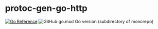 # protoc-gen-go-http

[![Go Reference](https://pkg.go.dev/badge/github.com/fynntang/protobuf-gen-go.svg)](https://pkg.go.dev/github.com/fynntang/protobuf-gen-go)
![GitHub go.mod Go version (subdirectory of monorepo)](https://img.shields.io/github/go-mod/go-version/fynntang/protobuf-gen-go?filename=protoc-gen-go-http%2Fgo.mod&style=flat-square&logo=go&logoColor=white)